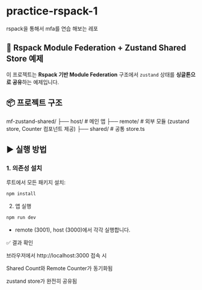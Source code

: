 # practice-rspack-1
rspack을 통해서 mfa를 연습 해보는 레포

## 🧩 Rspack Module Federation + Zustand Shared Store 예제

이 프로젝트는 **Rspack 기반 Module Federation** 구조에서 `zustand` 상태를 **싱글톤으로 공유**하는 예제입니다.

## 📦 프로젝트 구조

mf-zustand-shared/
├── host/ # 메인 앱
├── remote/ # 외부 모듈 (zustand store, Counter 컴포넌트 제공)
├── shared/ # 공통 store.ts


## ▶️ 실행 방법

### 1. 의존성 설치

루트에서 모든 패키지 설치:

```bash
npm install
```

2. 앱 실행
```bash
npm run dev
```
- remote (3001), host (3000)에서 각각 실행합니다.

✅ 결과 확인

브라우저에서 http://localhost:3000 접속 시

Shared Count와 Remote Counter가 동기화됨

zustand store가 완전히 공유됨


